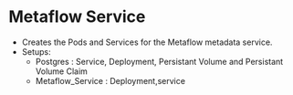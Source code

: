 # Metaflow Service

- Creates the Pods and Services for the Metaflow metadata service. 
- Setups: 
    - Postgres : Service, Deployment, Persistant Volume and Persistant Volume Claim
    - Metaflow_Service : Deployment,service 